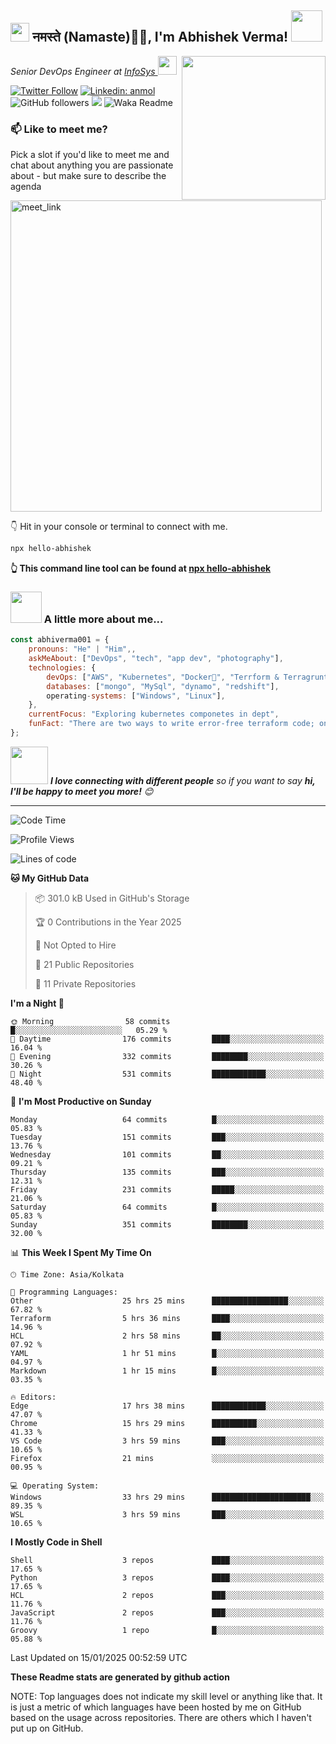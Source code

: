 <h2><img src="https://emojis.slackmojis.com/emojis/images/1531849430/4246/blob-sunglasses.gif?1531849430" width="30"/> नमस्ते (Namaste)🙏🏻, I'm Abhishek Verma! <img src="https://media.giphy.com/media/12oufCB0MyZ1Go/giphy.gif" width="50"></h2>
<img align='right' src="https://media.giphy.com/media/M9gbBd9nbDrOTu1Mqx/giphy.gif" width="230">
<p><em>Senior DevOps Engineer at <a href="https://www.infosys.com/">InfoSys
</a><img src="https://media.giphy.com/media/WUlplcMpOCEmTGBtBW/giphy.gif" width="30"> 
</em></p>

[![Twitter Follow](https://img.shields.io/twitter/follow/misteranmol?label=Follow)](https://twitter.com/intent/follow?screen_name=AbAbhishekverma)
[![Linkedin: anmol](https://img.shields.io/badge/-abhishek-blue?style=flat-square&logo=Linkedin&logoColor=white&link=https://www.linkedin.com/in/abhiverma001/)](https://www.linkedin.com/in/abhiverma001/)
![GitHub followers](https://img.shields.io/github/followers/abhiverma001?label=Follow&style=social)
![](https://visitor-badge.glitch.me/badge?page_id=anmol098.anmol098)
![Waka Readme](https://wakatime.com/badge/user/d23527f0-66b1-4a3f-9db5-c346e05aefa5.svg)

### 📫 Like to meet me?

Pick a slot if you'd like to meet me and chat about anything you are passionate about - but make sure to describe the agenda

<a href="https://calendly.com/ab-abhishekverma096/30min" target="_blank"><img width="498" alt="meet_link" src="https://user-images.githubusercontent.com/15426564/144297439-f530f383-e73e-41e0-9914-a9b7d3f432e5.png"></a>

👇 Hit in your console or terminal to connect with me.

```bash
npx hello-abhishek
```
**👆 This command line tool can be found at [npx hello-abhishek](https://github.com/abhiverma001/introduction-npm-package)**

### <img src="https://media.giphy.com/media/VgCDAzcKvsR6OM0uWg/giphy.gif" width="50"> A little more about me...  

```javascript
const abhiverma001 = {
    pronouns: "He" | "Him",,
    askMeAbout: ["DevOps", "tech", "app dev", "photography"],
    technologies: {
        devOps: ["AWS", "Kubernetes", "Docker🐳", "Terrform & Terragrunt", "Bash-Scripting", "CI-CD", "GitHub-Action", "Jenkins", "Spinnaker", "Datadog/New-Relic", "CloudFlare/Route53", "Nginx"],
        databases: ["mongo", "MySql", "dynamo", "redshift"],
        operating-systems: ["Windows", "Linux"],
    },
    currentFocus: "Exploring kubernetes componetes in dept",
    funFact: "There are two ways to write error-free terraform code; only the third one works"
};
```

<img src="https://media.giphy.com/media/LnQjpWaON8nhr21vNW/giphy.gif" width="60"> <em><b>I love connecting with different people</b> so if you want to say <b>hi, I'll be happy to meet you more!</b> 😊</em>

---
<!--START_SECTION:waka-->
![Code Time](http://img.shields.io/badge/Code%20Time-626%20hrs%2031%20mins-blue)

![Profile Views](http://img.shields.io/badge/Profile%20Views-0-blue)

![Lines of code](https://img.shields.io/badge/From%20Hello%20World%20I%27ve%20Written-201.0%20thousand%20lines%20of%20code-blue)

**🐱 My GitHub Data** 

> 📦 301.0 kB Used in GitHub's Storage 
 > 
> 🏆 0 Contributions in the Year 2025
 > 
> 🚫 Not Opted to Hire
 > 
> 📜 21 Public Repositories 
 > 
> 🔑 11 Private Repositories 
 > 
**I'm a Night 🦉** 

```text
🌞 Morning                58 commits          █░░░░░░░░░░░░░░░░░░░░░░░░   05.29 % 
🌆 Daytime                176 commits         ████░░░░░░░░░░░░░░░░░░░░░   16.04 % 
🌃 Evening                332 commits         ████████░░░░░░░░░░░░░░░░░   30.26 % 
🌙 Night                  531 commits         ████████████░░░░░░░░░░░░░   48.40 % 
```
📅 **I'm Most Productive on Sunday** 

```text
Monday                   64 commits          █░░░░░░░░░░░░░░░░░░░░░░░░   05.83 % 
Tuesday                  151 commits         ███░░░░░░░░░░░░░░░░░░░░░░   13.76 % 
Wednesday                101 commits         ██░░░░░░░░░░░░░░░░░░░░░░░   09.21 % 
Thursday                 135 commits         ███░░░░░░░░░░░░░░░░░░░░░░   12.31 % 
Friday                   231 commits         █████░░░░░░░░░░░░░░░░░░░░   21.06 % 
Saturday                 64 commits          █░░░░░░░░░░░░░░░░░░░░░░░░   05.83 % 
Sunday                   351 commits         ████████░░░░░░░░░░░░░░░░░   32.00 % 
```


📊 **This Week I Spent My Time On** 

```text
🕑︎ Time Zone: Asia/Kolkata

💬 Programming Languages: 
Other                    25 hrs 25 mins      █████████████████░░░░░░░░   67.82 % 
Terraform                5 hrs 36 mins       ████░░░░░░░░░░░░░░░░░░░░░   14.96 % 
HCL                      2 hrs 58 mins       ██░░░░░░░░░░░░░░░░░░░░░░░   07.92 % 
YAML                     1 hr 51 mins        █░░░░░░░░░░░░░░░░░░░░░░░░   04.97 % 
Markdown                 1 hr 15 mins        █░░░░░░░░░░░░░░░░░░░░░░░░   03.35 % 

🔥 Editors: 
Edge                     17 hrs 38 mins      ████████████░░░░░░░░░░░░░   47.07 % 
Chrome                   15 hrs 29 mins      ██████████░░░░░░░░░░░░░░░   41.33 % 
VS Code                  3 hrs 59 mins       ███░░░░░░░░░░░░░░░░░░░░░░   10.65 % 
Firefox                  21 mins             ░░░░░░░░░░░░░░░░░░░░░░░░░   00.95 % 

💻 Operating System: 
Windows                  33 hrs 29 mins      ██████████████████████░░░   89.35 % 
WSL                      3 hrs 59 mins       ███░░░░░░░░░░░░░░░░░░░░░░   10.65 % 
```

**I Mostly Code in Shell** 

```text
Shell                    3 repos             ████░░░░░░░░░░░░░░░░░░░░░   17.65 % 
Python                   3 repos             ████░░░░░░░░░░░░░░░░░░░░░   17.65 % 
HCL                      2 repos             ███░░░░░░░░░░░░░░░░░░░░░░   11.76 % 
JavaScript               2 repos             ███░░░░░░░░░░░░░░░░░░░░░░   11.76 % 
Groovy                   1 repo              █░░░░░░░░░░░░░░░░░░░░░░░░   05.88 % 
```




 Last Updated on 15/01/2025 00:52:59 UTC
<!--END_SECTION:waka-->

**These Readme stats are generated by github action**

NOTE: Top languages does not indicate my skill level or anything like that. It is just a metric of which languages have been hosted by me on GitHub based on the usage across repositories. There are others which I haven't put up on GitHub.

